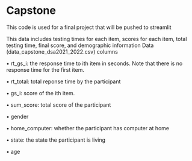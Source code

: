# Capstone
This code is used for a final project that will be pushed to streamlit

This data includes testing times for each item, scores for each item, total testing time, final score, and demographic information
Data (data_capstone_dsa2021_2022.csv) columns

• rt_gs_i: the response time to ith item in seconds. Note that there is no response time for the
first item.

• rt_total: total reponse time by the participant

• gs_i: score of the ith item.

• sum_score: total score of the participant

• gender

• home_computer: whether the participant has computer at home

• state: the state the participant is living

• age
